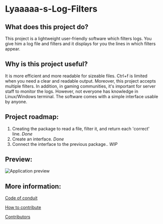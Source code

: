 # Lyaaaaa-s-Log-Filters

## What does this project do?
This project is a lightweight user-friendly software which filters logs. You give him a log file and filters and it displays for you the lines in which filters appear.

## Why is this project useful?
It is more efficient and more readable for sizeable files. Ctrl+f is limited when you need a clear and readable output. Moreover, this project accepts multiple filters. In addition, in gaming communities, it's important for server staff to monitor the logs. However, not everyone has knowledge in Linux/Windows terminal. The software comes with a simple interface usable by anyone.

## Project roadmap:
1. Creating the package to read a file, filter it, and return each 'correct' line. *Done*
2. Create an interface.  *Done*
3. Connect the interface to the previous package.. *WIP*

## Preview:
![Application preview](https://github.com/Lyaaaaaaaaaaaaaaa/Lyaaaaa-s-Logs-Filter/blob/master/interface/Preview/Preview1.png)

## More information:
[Code of conduit](https://github.com/Lyaaaaaaaaaaaaaaa/Lyaaaaa-s-Log-Filters/blob/master/CODE_OF_CONDUCT.md)

[How to contribute](https://github.com/Lyaaaaaaaaaaaaaaa/Lyaaaaa-s-Log-Filters/blob/master/CONTRIBUTING.md)

[Contributors](https://github.com/Lyaaaaaaaaaaaaaaa/Lyaaaaa-s-Logs-Filter/blob/master/CONTRIBUTORS.md)
